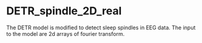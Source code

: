 # DETR_spindle_2D_real
The DETR model is modified to detect sleep spindles in EEG data. The input to the model are 2d arrays of fourier transform.
